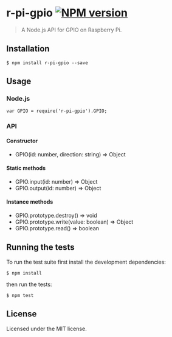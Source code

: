 # r-pi-gpio [![NPM version](https://badge.fury.io/js/r-pi-gpio.png)](https://badge.fury.io/js/r-pi-gpio)

> A Node.js API for GPIO on Raspberry Pi.

## Installation

    $ npm install r-pi-gpio --save

## Usage

### Node.js

    var GPIO = require('r-pi-gpio').GPIO;

### API

#### Constructor

* GPIO(id: number, direction: string) => Object

#### Static methods

* GPIO.input(id: number) => Object
* GPIO.output(id: number) => Object

#### Instance methods

* GPIO.prototype.destroy() => void
* GPIO.prototype.write(value: boolean) => Object
* GPIO.prototype.read() => boolean

## Running the tests

To run the test suite first install the development dependencies:

    $ npm install

then run the tests:

    $ npm test

## License

Licensed under the MIT license.
